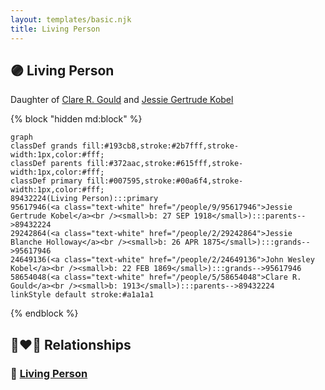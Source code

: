```yaml
---
layout: templates/basic.njk
title: Living Person
---
```

## 🟣 Living Person

Daughter of [Clare R. Gould](/people/5/58654048) and [Jessie Gertrude Kobel](/people/9/95617946)

{% block "hidden md:block" %}
```mermaid
graph
classDef grands fill:#193cb8,stroke:#2b7fff,stroke-width:1px,color:#fff;
classDef parents fill:#372aac,stroke:#615fff,stroke-width:1px,color:#fff;
classDef primary fill:#007595,stroke:#00a6f4,stroke-width:1px,color:#fff;
89432224(Living Person):::primary
95617946(<a class="text-white" href="/people/9/95617946">Jessie Gertrude Kobel</a><br /><small>b: 27 SEP 1918</small>):::parents-->89432224
29242864(<a class="text-white" href="/people/2/29242864">Jessie Blanche Holloway</a><br /><small>b: 26 APR 1875</small>):::grands-->95617946
24649136(<a class="text-white" href="/people/2/24649136">John Wesley Kobel</a><br /><small>b: 22 FEB 1869</small>):::grands-->95617946
58654048(<a class="text-white" href="/people/5/58654048">Clare R. Gould</a><br /><small>b: 1913</small>):::parents-->89432224
linkStyle default stroke:#a1a1a1
```
{% endblock %}

## 👩‍❤️‍👨 Relationships

### 🔵 [Living Person](/people/8/81942760)
